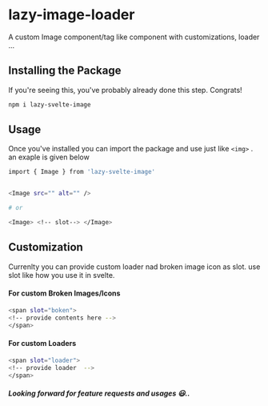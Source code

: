 # lazy-image-loader


A custom Image component/tag like component with customizations, loader ...

## Installing the Package

If you're seeing this, you've probably already done this step. Congrats!

```bash
npm i lazy-svelte-image
```

## Usage

Once you've installed you can import the package and use just like ```<img>``` . an exaple is given below

```bash
import { Image } from 'lazy-svelte-image'


<Image src="" alt="" />

# or

<Image> <!-- slot--> </Image>
```


## Customization

Currenlty you can provide custom loader nad broken image icon as slot. use slot like how you use it in svelte.

#### For custom Broken Images/Icons

```bash
<span slot="boken">
<!-- provide contents here -->
</span>
```
#### For custom Loaders

```bash
<span slot="loader">
<!-- provide loader  -->
</span>
```


##### Looking forward for feature requests and usages 😃..